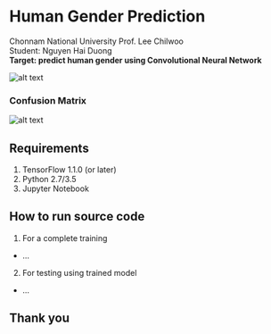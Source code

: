 # Human Gender Prediction
Chonnam National University
Prof. Lee Chilwoo  
Student: Nguyen Hai Duong  
**Target: predict human gender using Convolutional Neural Network**

![alt text](https://raw.githubusercontent.com/nhduong/2017_ai_cource_project/master/imgs/1.PNG)

### Confusion Matrix
![alt text](https://raw.githubusercontent.com/nhduong/2017_ai_cource_project/master/imgs/confusion_matrix.png)

## Requirements
1. TensorFlow 1.1.0 (or later)
2. Python 2.7/3.5
3. Jupyter Notebook
## How to run source code
1. For a complete training
* ...
2. For testing using trained model
* ...

## Thank you
